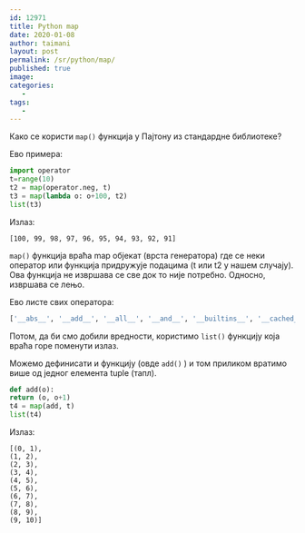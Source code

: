 ```yaml
---
id: 12971
title: Python map 
date: 2020-01-08
author: taimani
layout: post
permalink: /sr/python/map/
published: true
image: 
categories: 
   -
tags:
   - 
---
```

Како се користи `map()` функција у Пајтону из стандардне библиотеке?

Ево примера:
``` python
import operator
t=range(10)
t2 = map(operator.neg, t)
t3 = map(lambda o: o+100, t2)
list(t3)
```
Излаз:
```
[100, 99, 98, 97, 96, 95, 94, 93, 92, 91]
```
`map()` функција враћа map објекат (врста генератора) где се неки оператор или функција придружује подацима (t или t2 у нашем случају). Ова функција не извршава се све док то није потребно. Односно, извршава се лењо.

Ево листе свих оператора:

``` python
['__abs__', '__add__', '__all__', '__and__', '__builtins__', '__cached__', '__concat__', '__contains__', '__delitem__', '__doc__', '__eq__', '__file__', '__floordiv__', '__ge__', '__getitem__', '__gt__', '__iadd__', '__iand__', '__iconcat__', '__ifloordiv__', '__ilshift__', '__imatmul__', '__imod__', '__imul__', '__index__', '__inv__', '__invert__', '__ior__', '__ipow__', '__irshift__', '__isub__', '__itruediv__', '__ixor__', '__le__', '__loader__', '__lshift__', '__lt__', '__matmul__', '__mod__', '__mul__', '__name__', '__ne__', '__neg__', '__not__', '__or__', '__package__', '__pos__', '__pow__', '__rshift__', '__setitem__', '__spec__', '__sub__', '__truediv__', '__xor__', '_abs', 'abs', 'add', 'and_', 'attrgetter', 'concat', 'contains', 'countOf', 'delitem', 'eq', 'floordiv', 'ge', 'getitem', 'gt', 'iadd', 'iand', 'iconcat', 'ifloordiv', 'ilshift', 'imatmul', 'imod', 'imul', 'index', 'indexOf', 'inv', 'invert', 'ior', 'ipow', 'irshift', 'is_', 'is_not', 'isub', 'itemgetter', 'itruediv', 'ixor', 'le', 'length_hint', 'lshift', 'lt', 'matmul', 'methodcaller', 'mod', 'mul', 'ne', 'neg', 'not_', 'or_', 'pos', 'pow', 'rshift', 'setitem', 'sub', 'truediv', 'truth', 'xor']
```
Потом, да би смо добили вредности, користимо `list()` функцију која враћа горе поменути излаз.

Можемо дефинисати и функцију (овде `add()` ) и том приликом вратимо више од једног елемента tuple (тапл).
``` python
def add(o):
return (o, o+1)
t4 = map(add, t)
list(t4)
```
Излаз:
```
[(0, 1),
(1, 2),
(2, 3),
(3, 4),
(4, 5),
(5, 6),
(6, 7),
(7, 8),
(8, 9),
(9, 10)]
```